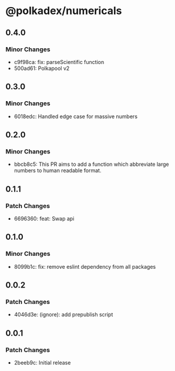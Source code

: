 # @polkadex/numericals

## 0.4.0

### Minor Changes

- c9f98ca: fix: parseScientific function
- 500ad61: Polkapool v2

## 0.3.0

### Minor Changes

- 6018edc: Handled edge case for massive numbers

## 0.2.0

### Minor Changes

- bbcb8c5: This PR aims to add a function which abbreviate large numbers to human readable format.

## 0.1.1

### Patch Changes

- 6696360: feat: Swap api

## 0.1.0

### Minor Changes

- 8099b1c: fix: remove eslint dependency from all packages

## 0.0.2

### Patch Changes

- 4046d3e: (ignore): add prepublish script

## 0.0.1

### Patch Changes

- 2beeb9c: Initial release
